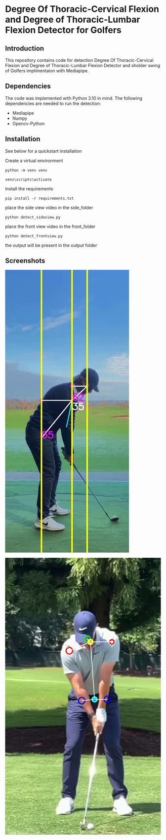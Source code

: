 
# Degree Of Thoracic-Cervical Flexion and Degree of Thoracic-Lumbar Flexion Detector for Golfers

## Introduction

This repository contains code for detection Degree Of Thoracic-Cervical Flexion and Degree of Thoracic-Lumbar Flexion Detector and sholder swing of Golfers implimentaion with Mediapipe.

## Dependencies

The code was implemented with Python 3.10 in mind. The following dependencies are needed to run the detection:

* Mediapipe
* Numpy
* Opencv-Python

## Installation

See below for a quickstart installation 


Create a virtual environment

```
python -m venv venv
```

```
venv\scripts\activate
```

Install the requirements
 
```
pip install -r requirements.txt
```

place the side view video in the side_folder
```
python detect_sideview.py
```


place the front view video in the front_folder
```
python detect_frontview.py
```

the output will be present in the output folder


## Screenshots

![detect_sideview](https://github.com/gangadharsriram/Degree-Of-Thoracic-Cervical-Flexion-and-Degree-of-Thoracic-Lumbar-Flexion-Detector-for-Golfers/blob/main/.img/4.png)

![detect_front_view](https://github.com/gangadharsriram/Degree-Of-Thoracic-Cervical-Flexion-and-Degree-of-Thoracic-Lumbar-Flexion-Detector-for-Golfers/blob/main/.img/6.png)



